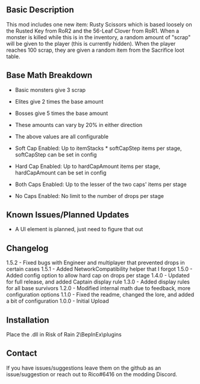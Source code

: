 ﻿Basic Description
------------
This mod includes one new item: Rusty Scissors which is based loosely on the Rusted Key from RoR2 and the 56-Leaf Clover from RoR1.
When a monster is killed while this is in the inventory, a random amount of "scrap" will be given to the player (this is currently hidden).
When the player reaches 100 scrap, they are given a random item from the Sacrifice loot table.

Base Math Breakdown
------------
- Basic monsters give 3 scrap
- Elites give 2 times the base amount
- Bosses give 5 times the base amount
- These amounts can vary by 20% in either direction
- The above values are all configurable

- Soft Cap Enabled: Up to itemStacks * softCapStep items per stage, softCapStep can be set in config
- Hard Cap Enabled: Up to hardCapAmount items per stage, hardCapAmount can be set in config
- Both Caps Enabled: Up to the lesser of the two caps' items per stage
- No Caps Enabled: No limit to the number of drops per stage


Known Issues/Planned Updates
------------
- A UI element is planned, just need to figure that out

Changelog
------------
1.5.2 - Fixed bugs with Engineer and multiplayer that prevented drops in certain cases
1.5.1 - Added NetworkCompatibility helper that I forgot
1.5.0 - Added config option to allow hard cap on drops per stage
1.4.0 - Updated for full release, and added Captain display rule
1.3.0 - Added display rules for all base survivors
1.2.0 - Modified internal math due to feedback, more configuration options
1.1.0 - Fixed the readme, changed the lore, and added a bit of configuration
1.0.0 - Initial Upload

Installation
------------
Place the .dll in Risk of Rain 2\BepInEx\plugins

Contact
------------
If you have issues/suggestions leave them on the github as an issue/suggestion or reach out to Rico#6416 on the modding Discord.
